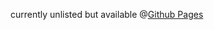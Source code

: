 currently unlisted but available @[Github Pages](https://jauhl.github.io/MECedit/MECedit.html "MECedit")